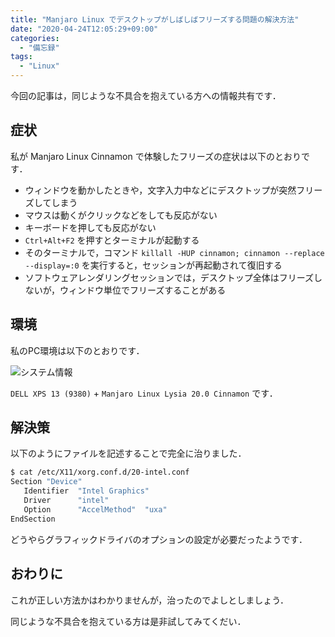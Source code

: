 ```yaml
---
title: "Manjaro Linux でデスクトップがしばしばフリーズする問題の解決方法"
date: "2020-04-24T12:05:29+09:00"
categories:
  - "備忘録"
tags:
  - "Linux"
---
```


今回の記事は，同じような不具合を抱えている方への情報共有です．

<!--more-->

## 症状

私が Manjaro Linux Cinnamon で体験したフリーズの症状は以下のとおりです．

- ウィンドウを動かしたときや，文字入力中などにデスクトップが突然フリーズしてしまう
- マウスは動くがクリックなどをしても反応がない
- キーボードを押しても反応がない
- `Ctrl+Alt+F2` を押すとターミナルが起動する
- そのターミナルで，コマンド `killall -HUP cinnamon; cinnamon --replace --display=:0` を実行すると，セッションが再起動されて復旧する
- ソフトウェアレンダリングセッションでは，デスクトップ全体はフリーズしないが，ウィンドウ単位でフリーズすることがある

## 環境

私のPC環境は以下のとおりです．

![システム情報](sysinfo.png)

`DELL XPS 13 (9380)` + `Manjaro Linux Lysia 20.0 Cinnamon` です．

## 解決策

以下のようにファイルを記述することで完全に治りました．

```sh
$ cat /etc/X11/xorg.conf.d/20-intel.conf
Section "Device"
   Identifier  "Intel Graphics"
   Driver      "intel"
   Option      "AccelMethod"  "uxa"
EndSection
```

どうやらグラフィックドライバのオプションの設定が必要だったようです．

## おわりに

これが正しい方法かはわかりませんが，治ったのでよしとしましょう．

同じような不具合を抱えている方は是非試してみてくだい．
